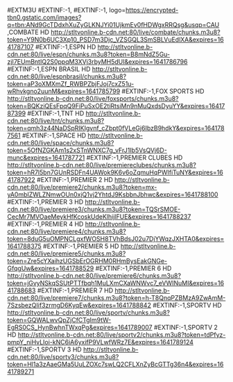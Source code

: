 #EXTM3U 
#EXTINF:-1,
#EXTINF:-1, logo=https://encrypted-tbn0.gstatic.com/images?q=tbn:ANd9GcTDdxhXuZyGLKNJYi01UjkmEv0fHDWgxRRQsg&usqp=CAU ,COMBATE HD http://stltvonline.b-cdn.net:80/live/combate/chunks.m3u8?token=Y9N0b6UC3Xp10_PSD7m3Djc_VZSGQL3SmSBLVuEdlXA&expires=1641787107 #EXTINF:-1,ESPN HD http://stltvonline.b-cdn.net:80/live/espn/chunks.m3u8?token=B8mNdZ5Gu-zjI7EUmBntIQ2S0ppqM3XVj3rbyMH5dUI&expires=1641786796 #EXTINF:-1,ESPN BRASIL HD http://stltvonline.b-cdn.net:80/live/espnbrasil/chunks.m3u8?token=aP3oXMXmZf_RWBPZbjFJoj7cxZ51u-wRhvkgno2uunM&expires=1641785799 #EXTINF:-1,FOX SPORTS HD http://stltvonline.b-cdn.net:80/live/foxsports/chunks.m3u8?token=BQKziQEsFpqQ9FiPuSxOE2tiRtsiMn9nMuQxdsDyuYY&expires=1641787399 #EXTINF:-1,TNT HD http://stltvonline.b-cdn.net:80/live/tnt/chunks.m3u8?token=qmh3z44NaDSpRIKIgvnf_cZbpt0fVLeGj6IbzB9hdkY&expires=1641787561 #EXTINF:-1,SPACE HD http://stltvonline.b-cdn.net:80/live/space/chunks.m3u8?token=5OfNZGKAm1s2xSTnWNXC7g_vFrJ1Ib5VsQVj6D-munc&expires=1641787721 #EXTINF:-1,PREMIER CLUBES HD http://stltvonline.b-cdn.net:80/live/premiereclubes/chunks.m3u8?token=hR7l5bn7GUnRSDFn4UAWok9K6v6oZqmuHqPWIfiTuNY&expires=1641787922 #EXTINF:-1,PREMIER 2 HD http://stltvonline.b-cdn.net:80/live/premiere2/chunks.m3u8?token=mx-yA0mbIZWLZNmwOUn0xjQ1vj2YhtdJ9KsbbnJbhwc&expires=1641788100 #EXTINF:-1,PREMIER 3 HD http://stltvonline.b-cdn.net:80/live/premiere3/chunks.m3u8?token=TQSrSMOE-CecMr7MVOaeMeykHfKcoskUdeKlhijlFUE&expires=1641788237 #EXTINF:-1,PREMIER 4 HD http://stltvonline.b-cdn.net:80/live/premiere4/chunks.m3u8?token=8duG5uOMPNCLgxfWOSH8TVhBdsJ02u7DjYWqzJXHTA0&expires=1641788375 #EXTINF:-1,PREMIER 5 HD http://stltvonline.b-cdn.net:80/live/premiere5/chunks.m3u8?token=Zre5cYXaihzUGSbErOGRHM0RHmBysEakGNGe-GfqgUw&expires=1641788529 #EXTINF:-1,PREMIER 6 HD http://stltvonline.b-cdn.net:80/live/premiere6/chunks.m3u8?token=jGvyNSkqSSUtPTTfbqh1MuLXmCXaWNWvc7_eVWINuMI&expires=1641788683 #EXTINF:-1,PREMIER 7 HD http://stltvonline.b-cdn.net:80/live/premiere7/chunks.m3u8?token=h-T8QnqPZBMzA9ZwAmM-7SzsbezQIif3zrmgD6KyqEw&expires=1641788842 #EXTINF:-1,SPORTV HD http://stltvonline.b-cdn.net:80/live/sportv/chunks.m3u8?token=GQWALwvQpZjCfCTgIm9tW-EgRS0CS_HynBwhnTWxqPg&expires=1641789007 #EXTINF:-1,SPORTV 2 HD http://stltvonline.b-cdn.net:80/live/sportv2/chunks.m3u8?token=tdPfyz-pmpY_niHvLIoi-kNC6iA6yxifP9VLwfWRz7E&expires=1641789124 #EXTINF:-1,SPORTV 3 HD http://stltvonline.b-cdn.net:80/live/sportv3/chunks.m3u8?token=Hl1a3zAaeGMa5UuLZOXc7swLQ2CFLXnZyBcGTTg36n4&expires=1641789271
